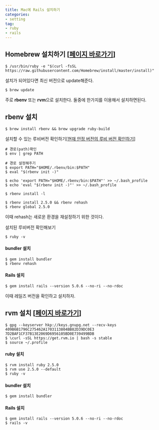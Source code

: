 ```yaml
---
title: Mac에 Rails 설치하기
categories:
- setting
tag:
- ruby
- rails
---
```


## Homebrew 설치하기 [[페이지 바로가기](https://brew.sh/index_ko.html)]
```
$ /usr/bin/ruby -e "$(curl -fsSL https://raw.githubusercontent.com/Homebrew/install/master/install)"
```

설치가 되어있다면 최신 버전으로 update해준다.
```
$ brew update
```


주로 **rbenv** 또는 **rvm**으로 설치한다. 둘중에 한가지를 이용해서 설치하면된다.

## rbenv 설치

```
$ brew install rbenv && brew upgrade ruby-build
```

설치할 수 있는 루비버전 확인하기[[현재 안정 버전의 루비 버전 확인하기](https://www.ruby-lang.org/ko/downloads/)]
```
# 경로(path)확인
$ env | grep PATH

# 경로 설정해주기
$ export PATH="$HOME/.rbenv/bin:$PATH"
$ eval "$(rbenv init -)"
```

```
$ echo 'export PATH="$HOME/.rbenv/bin:$PATH"' >> ~/.bash_profile
$ echo 'eval "$(rbenv init -)"' >> ~/.bash_profile
```

```
$ rbenv install -l
```


```
$ rbenv install 2.5.0 && rbenv rehash
$ rbenv global 2.5.0
```
이때 rehash는 새로운 환경을 재설정하기 위한 것이다.

설치된 루비버전 확인해보기
```
$ ruby -v
```


#### bundler 설치
```
$ gem install bundler
$ rbenv rehash
```

#### Rails 설치
```
$ gem install rails --version 5.0.6 --no-ri --no-rdoc
```
이때 레일즈 버전을 확인하고 설치하자.

## rvm 설치 [[페이지 바로가기](https://rvm.io/)]
```
$ gpg --keyserver hkp://keys.gnupg.net --recv-keys 409B6B1796C275462A1703113804BB82D39DC0E3 7D2BAF1CF37B13E2069D6956105BD0E739499BDB
$ \curl -sSL https://get.rvm.io | bash -s stable
$ source ~/.profile
```

#### ruby 설치
```
$ rvm install ruby 2.5.0
$ rvm use 2.5.0 --default
$ ruby -v
```

#### bundler 설치
```
$ gem install bundler
```

#### Rails 설치
```
$ gem install rails --version 5.0.6 --no-ri --no-rdoc
$ rails -v
```

